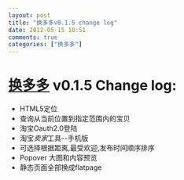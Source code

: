 ```yaml
---
layout: post
title: "换多多v0.1.5 change log"
date: 2012-05-15 10:51
comments: true
categories: ["换多多"]
---
```

# [换多多](http://huanduoduo.com) v0.1.5 Change log:

* HTML5定位
* 查询从当前位置到指定范围内的宝贝
* 淘宝Oauth2.0登陆
* 淘宝*卖家*工具--手机版
* 可选择根据距离,最受欢迎,发布时间顺序排序
* Popover 大图和内容预览
* 静态页面全部换成flatpage
